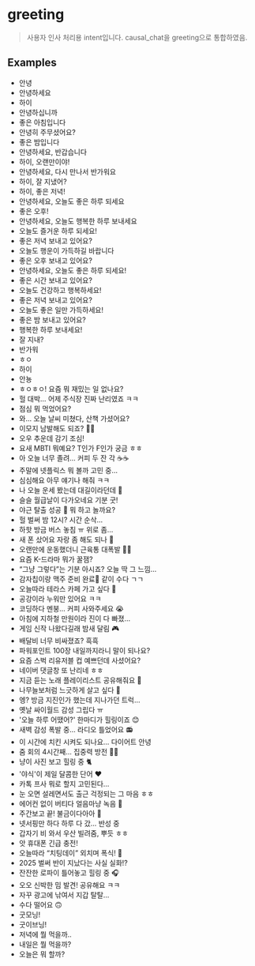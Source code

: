 # greeting
> 사용자 인사 처리용 intent입니다.
> causal_chat을 greeting으로 통합하였음.


## Examples
- 안녕
- 안녕하세요
- 하이
- 안녕하십니까
- 좋은 아침입니다
- 안녕히 주무셨어요?
- 좋은 밤입니다
- 안녕하세요, 반갑습니다
- 하이, 오랜만이야!
- 안녕하세요, 다시 만나서 반가워요
- 하이, 잘 지냈어?
- 하이, 좋은 저녁!
- 안녕하세요, 오늘도 좋은 하루 되세요
- 좋은 오후!
- 안녕하세요, 오늘도 행복한 하루 보내세요
- 오늘도 즐거운 하루 되세요!
- 좋은 저녁 보내고 있어요?
-  오늘도 행운이 가득하길 바랍니다
- 좋은 오후 보내고 있어요?
- 안녕하세요, 오늘도 좋은 하루 되세요!
- 좋은 시간 보내고 있어요?
- 오늘도 건강하고 행복하세요!
- 좋은 저녁 보내고 있어요?
- 오늘도 좋은 일만 가득하세요!
- 좋은 밤 보내고 있어요?
- 행복한 하루 보내세요!
- 잘 지내?
- 반가워
- ㅎㅇ
- 하이
- 안뇽
- ㅎㅇㅎㅇ! 요즘 뭐 재밌는 일 없나요? 
- 헐 대박… 어제 주식장 진짜 난리였죠 ㅋㅋ  
- 점심 뭐 먹었어요?
- 와… 오늘 날씨 미쳤다, 산책 가셨어요?  
- 이모지 남발해도 되죠? 🙌🙌  
- 오우 추운데 감기 조심!   
- 요새 MBTI 뭐예요? T인가 F인가 궁금 ㅎㅎ  
- 아 오늘 너무 졸려… 커피 두 잔 각 ☕☕  
- 주말에 넷플릭스 뭐 볼까 고민 중…
- 심심해요 아무 얘기나 해줘 ㅋㅋ  
- 나 오늘 운세 봤는데 대길이라던데 🤩  
- 슬슬 월급날이 다가오네요 기분 굿!  
- 야근 탈출 성공 🙌 뭐 하고 놀까요?  
- 헐 벌써 밤 12시? 시간 순삭…  
- 하핫 방금 버스 놓침 ㅠ 위로 좀…  
- 새 폰 샀어요 자랑 좀 해도 되나 📱  
- 오랜만에 운동했더니 근육통 대폭발 🏋️‍♂️  
- 요즘 K-드라마 뭐가 꿀잼?  
- “그냥 그렇다”는 기분 아시죠? 오늘 딱 그 느낌…  
- 감자칩이랑 맥주 준비 완료🍺 같이 수다 ㄱㄱ  
- 오늘따라 테라스 카페 가고 싶다 🌿  
- 공강이라 누워만 있어요 ㅋㅋ  
- 코딩하다 멘붕… 커피 사와주세요 😭  
- 아침에 지하철 만원이라 진이 다 빠졌…  
- 게임 신작 나왔다길래 밤새 달림 🎮  
- 배달비 너무 비싸졌죠? 흑흑  
- 파워포인트 100장 내일까지라니 말이 되나요?  
- 요즘 스벅 리유저블 컵 예쁘던데 사셨어요?  
- 네이버 댓글창 또 난리네 ㅎㅎ  
- 지금 듣는 노래 플레이리스트 공유해줘요 🎵  
- 나무늘보처럼 느긋하게 살고 싶다 🦥  
- 엥? 방금 지진인가 했는데 지나가던 트럭…  
- 옛날 싸이월드 감성 그립다 ㅠ  
- '오늘 하루 어땠어?' 한마디가 힐링이죠 😊  
- 새벽 감성 폭발 중… 라디오 틀었어요 📻  
- 이 시간에 치킨 시켜도 되나요… 다이어트 안녕  
- 줌 회의 4시간째… 집중력 방전 😵‍💫  
- 냥이 사진 보고 힐링 중 🐈  
- '야식'이 제일 달콤한 단어 ♥️  
- 카톡 프사 뭐로 할지 고민된다…  
- 눈 오면 설레면서도 출근 걱정되는 그 마음 ㅎㅎ  
- 에어컨 없이 버티다 얼음마냥 녹음 🥵  
- 주간보고 끝! 불금이다아아 🎉  
- 넷서핑만 하다 하루 다 갔… 반성 중  
- 갑자기 비 와서 우산 빌려줌, 뿌듯 ㅎㅎ  
- 앗 휴대폰 긴급 충전!  
- 오늘따라 “치팅데이” 외치며 폭식! 🍕  
- 2025 벌써 반이 지났다는 사실 실화!?  
- 잔잔한 로파이 틀어놓고 힐링 중 🎧  
- 오오 신박한 밈 발견! 공유해요 ㅋㅋ  
- 자꾸 광고에 낚여서 지갑 탈탈…  
- 수다 떨어요 🙃 
- 굿모닝!
- 굿이브닝!
- 저녁에 뭘 먹을까..
- 내일은 뭘 먹을까?
- 오늘은 뭐 할까?
